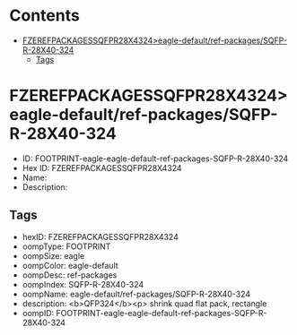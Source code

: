 



Contents
========

* [FZEREFPACKAGESSQFPR28X4324>eagle-default/ref-packages/SQFP-R-28X40-324](#fzerefpackagessqfpr28x4324eagle-defaultref-packagessqfp-r-28x40-324)
	* [Tags](#tags)

# FZEREFPACKAGESSQFPR28X4324>eagle-default/ref-packages/SQFP-R-28X40-324

- ID: FOOTPRINT-eagle-eagle-default-ref-packages-SQFP-R-28X40-324
- Hex ID: FZEREFPACKAGESSQFPR28X4324
- Name: 
- Description: 

## Tags

- hexID: FZEREFPACKAGESSQFPR28X4324
- oompType: FOOTPRINT
- oompSize: eagle
- oompColor: eagle-default
- oompDesc: ref-packages
- oompIndex: SQFP-R-28X40-324
- oompName: eagle-default/ref-packages/SQFP-R-28X40-324
- description: &lt;b&gt;QFP324&lt;/b&gt;&lt;p&gt;&#xD;
shrink quad flat pack, rectangle
- oompID: FOOTPRINT-eagle-eagle-default-ref-packages-SQFP-R-28X40-324
